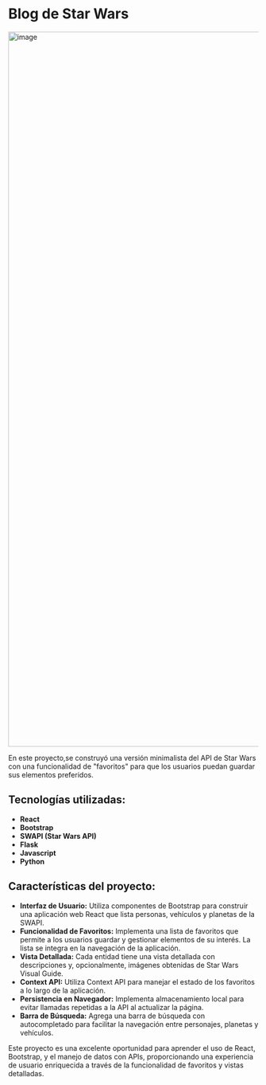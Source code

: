 # Blog de Star Wars

<img width="1436" alt="image" src="https://github.com/user-attachments/assets/b199c400-1682-487c-98a5-8bb4e1e9425e">

En este proyecto,se construyó una versión minimalista del API de Star Wars con una funcionalidad de "favoritos" para que los usuarios puedan guardar sus elementos preferidos.

## Tecnologías utilizadas:

- **React**
- **Bootstrap**
- **SWAPI (Star Wars API)**
- **Flask**
- **Javascript**
- **Python**

## Características del proyecto:

- **Interfaz de Usuario:** Utiliza componentes de Bootstrap para construir una aplicación web React que lista personas, vehículos y planetas de la SWAPI.
- **Funcionalidad de Favoritos:** Implementa una lista de favoritos que permite a los usuarios guardar y gestionar elementos de su interés. La lista se integra en la navegación de la aplicación.
- **Vista Detallada:** Cada entidad tiene una vista detallada con descripciones y, opcionalmente, imágenes obtenidas de Star Wars Visual Guide.
- **Context API:** Utiliza Context API para manejar el estado de los favoritos a lo largo de la aplicación.
- **Persistencia en Navegador:** Implementa almacenamiento local para evitar llamadas repetidas a la API al actualizar la página.
- **Barra de Búsqueda:** Agrega una barra de búsqueda con autocompletado para facilitar la navegación entre personajes, planetas y vehículos.

Este proyecto es una excelente oportunidad para aprender el uso de React, Bootstrap, y el manejo de datos con APIs, proporcionando una experiencia de usuario enriquecida a través de la funcionalidad de favoritos y vistas detalladas.
